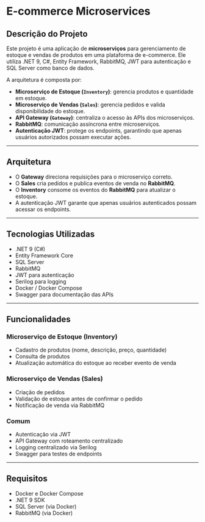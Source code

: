 # E-commerce Microservices

## Descrição do Projeto
Este projeto é uma aplicação de **microserviços** para gerenciamento de estoque e vendas de produtos em uma plataforma de e-commerce. Ele utiliza .NET 9, C#, Entity Framework, RabbitMQ, JWT para autenticação e SQL Server como banco de dados.

A arquitetura é composta por:

- **Microserviço de Estoque (`Inventory`)**: gerencia produtos e quantidade em estoque.
- **Microserviço de Vendas (`Sales`)**: gerencia pedidos e valida disponibilidade do estoque.
- **API Gateway (`Gateway`)**: centraliza o acesso às APIs dos microserviços.
- **RabbitMQ**: comunicação assíncrona entre microserviços.
- **Autenticação JWT**: protege os endpoints, garantindo que apenas usuários autorizados possam executar ações.

---

## Arquitetura


- O **Gateway** direciona requisições para o microserviço correto.
- O **Sales** cria pedidos e publica eventos de venda no **RabbitMQ**.
- O **Inventory** consome os eventos do **RabbitMQ** para atualizar o estoque.
- A autenticação JWT garante que apenas usuários autenticados possam acessar os endpoints.

---

## Tecnologias Utilizadas

- .NET 9 (C#)
- Entity Framework Core
- SQL Server
- RabbitMQ
- JWT para autenticação
- Serilog para logging
- Docker / Docker Compose
- Swagger para documentação das APIs

---

## Funcionalidades

### Microserviço de Estoque (Inventory)
- Cadastro de produtos (nome, descrição, preço, quantidade)
- Consulta de produtos
- Atualização automática do estoque ao receber evento de venda

### Microserviço de Vendas (Sales)
- Criação de pedidos
- Validação de estoque antes de confirmar o pedido
- Notificação de venda via RabbitMQ

### Comum
- Autenticação via JWT
- API Gateway com roteamento centralizado
- Logging centralizado via Serilog
- Swagger para testes de endpoints

---

## Requisitos

- Docker e Docker Compose
- .NET 9 SDK
- SQL Server (via Docker)
- RabbitMQ (via Docker)

